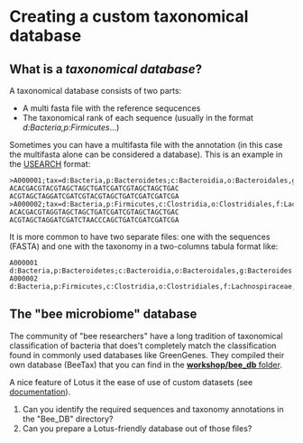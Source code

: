 # Creating a custom taxonomical database

## What is a *taxonomical database*?

A taxonomical database consists of two parts:
 * A multi fasta file with the reference sequcences
 * The taxonomical rank of each sequence (usually in the format _d:Bacteria,p:Firmicutes_...)
 
Sometimes you can have a multifasta file with the annotation (in this case the multifasta alone can be considered a database). 
This is an example in the [USEARCH](https://drive5.com/usearch/manual/tax_annot.html) format:

```
>A000001;tax=d:Bacteria,p:Bacteroidetes;c:Bacteroidia,o:Bacteroidales,g:Bacteroides
ACACGACGTACGTAGCTAGCTGATCGATCGTAGCTAGCTGAC
ACGTAGCTAGGATCGATCGTACGTAGCTGATCGATCGATCGA
>A000002;tax=d:Bacteria,p:Firmicutes,c:Clostridia,o:Clostridiales,f:Lachnospiraceae,g:Roseburia
ACACGACGTAGGTAGCTAGCTGATCGATCGTAGCTAGCTGAC
ACGTAGCTAGGATCGATCTAACCCAGCTGATCGATCGATCGA
```

It is more common to have two separate files: one with the sequences (FASTA) and one with the taxonomy in a two-columns tabula format like:

```
A000001   d:Bacteria,p:Bacteroidetes;c:Bacteroidia,o:Bacteroidales,g:Bacteroides
A000002   d:Bacteria,p:Firmicutes,c:Clostridia,o:Clostridiales,f:Lachnospiraceae,g:Roseburia
```

## The "bee microbiome" database

The community of "bee researchers" have a long tradition of taxonomical classification of bacteria
that does't completely match the classification found in commonly used databases like GreenGenes.
They compiled their own database (BeeTax) that you can find in the [**workshop/bee_db** folder](https://github.com/telatin/lotus-tutorial/tree/master/datasets/bee_db).

A nice feature of Lotus it the ease of use of custom datasets (see [documentation](../docs/lotus.md)).

1) Can you identify the required sequences and taxonomy annotations in the "Bee_DB" directory?
2) Can you prepare a Lotus-friendly database out of those files?
